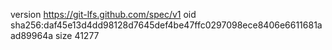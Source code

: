 version https://git-lfs.github.com/spec/v1
oid sha256:daf45e13d4dd98128d7645def4be47ffc0297098ece8406e6611681aad89964a
size 41277
